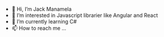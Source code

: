 - 👋 Hi, I’m Jack Manamela
- 👀 I’m interested in Javascript librarier like Angular and React
- 🌱 I’m currently learning C#
- 📫 How to reach me ...
